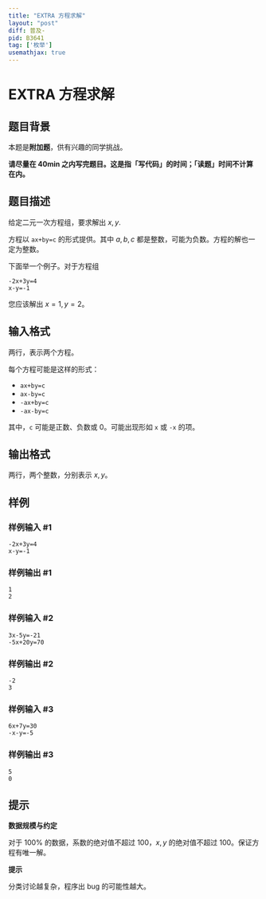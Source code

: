 ```yaml
---
title: "EXTRA 方程求解"
layout: "post"
diff: 普及-
pid: B3641
tag: ['枚举']
usemathjax: true
---
```


# EXTRA 方程求解
## 题目背景


本题是**附加题**，供有兴趣的同学挑战。


**请尽量在 40min 之内写完题目。这是指「写代码」的时间；「读题」时间不计算在内。**
## 题目描述

给定二元一次方程组，要求解出 $x, y$.

方程以 `ax+by=c` 的形式提供。其中 $a, b, c$ 都是整数，可能为负数。方程的解也一定为整数。

下面举一个例子。对于方程组
```plaintext
-2x+3y=4
x-y=-1
```

您应该解出 $x=1, y=2$。
## 输入格式

两行，表示两个方程。

每个方程可能是这样的形式：

- `ax+by=c`
- `ax-by=c`
- `-ax+by=c`
- `-ax-by=c`

其中，`c` 可能是正数、负数或 0。可能出现形如 `x` 或 `-x` 的项。


## 输出格式

两行，两个整数，分别表示 $x, y$。
## 样例

### 样例输入 #1
```
-2x+3y=4
x-y=-1
```
### 样例输出 #1
```
1
2
```
### 样例输入 #2
```
3x-5y=-21
-5x+20y=70
```
### 样例输出 #2
```
-2
3
```
### 样例输入 #3
```
6x+7y=30
-x-y=-5
```
### 样例输出 #3
```
5
0
```
## 提示

**数据规模与约定**

对于 $100\%$ 的数据，系数的绝对值不超过 $100$，$x, y$ 的绝对值不超过 $100$。保证方程有唯一解。

**提示**  

分类讨论越复杂，程序出 bug 的可能性越大。

